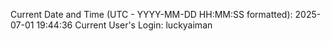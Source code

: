 Current Date and Time (UTC - YYYY-MM-DD HH:MM:SS formatted): 2025-07-01 19:44:36
Current User's Login: luckyaiman

